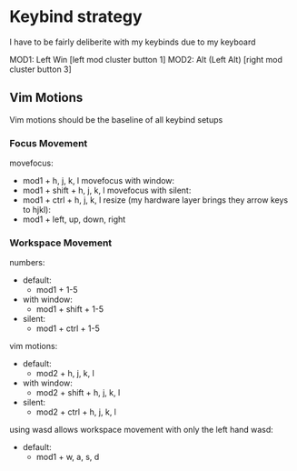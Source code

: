# Keybind strategy

I have to be fairly deliberite with my keybinds due to my keyboard

MOD1: Left Win [left mod cluster button 1]
MOD2: Alt (Left Alt) [right mod cluster button 3]

## Vim Motions
Vim motions should be the baseline of all keybind setups
### Focus Movement
movefocus:
- mod1 + h, j, k, l
movefocus with window:
- mod1 + shift + h, j, k, l
movefocus with silent:
- mod1 + ctrl + h, j, k, l
resize (my hardware layer brings they arrow keys to hjkl):
- mod1 + left, up, down, right

### Workspace Movement
numbers:
- default:
    - mod1 + 1-5
- with window:
    - mod1 + shift + 1-5
- silent:
    - mod1 + ctrl + 1-5

vim motions:
- default:
    - mod2 + h, j, k, l
- with window:
    - mod2 + shift + h, j, k, l
- silent:
    - mod2 + ctrl + h, j, k, l

using wasd allows workspace movement with only the left hand
wasd:
- default:
    - mod1 + w, a, s, d

